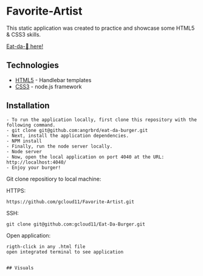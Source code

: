 # Favorite-Artist

This static application was created to practice and showcase some HTML5 & CSS3 skills. 

  [Eat-da-🍔  here!](https://cryptic-sierra-08206.herokuapp.com/) 
  
  
  ## Technologies

* [HTML5](https://handlebarsjs.com/) - Handlebar templates
* [CSS3](https://expressjs.com/) - node.js framework


## Installation
```
- To run the application locally, first clone this repository with the following command.
- git clone git@github.com:angrbrd/eat-da-burger.git
- Next, install the application dependencies.
- NPM install
- Finally, run the node server locally.
- Node server
- Now, open the local application on port 4040 at the URL: http://localhost:4040/
- Enjoy your burger!
```

Git clone repositiory to local machine:

HTTPS:
```
https://github.com/gcloud11/Favorite-Artist.git
```
SSH:
```
git clone git@github.com:gcloud11/Eat-Da-Burger.git
```
Open application:
```
rigth-click in any .html file
open integrated terminal to see application


## Visuals
